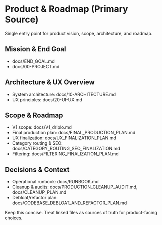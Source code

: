 # Product & Roadmap (Primary Source)

Single entry point for product vision, scope, architecture, and roadmap.

## Mission & End Goal

- docs/END_GOAL.md
- docs/00-PROJECT.md

## Architecture & UX Overview

- System architecture: docs/10-ARCHITECTURE.md
- UX principles: docs/20-UI-UX.md

## Scope & Roadmap

- V1 scope: docs/V1_driplo.md
- Final production plan: docs/FINAL_PRODUCTION_PLAN.md
- UX finalization: docs/UX_FINALIZATION_PLAN.md
- Category routing & SEO: docs/CATEGORY_ROUTING_SEO_FINALIZATION.md
- Filtering: docs/FILTERING_FINALIZATION_PLAN.md

## Decisions & Context

- Operational runbook: docs/RUNBOOK.md
- Cleanup & audits: docs/PRODUCTION_CLEANUP_AUDIT.md, docs/CLEANUP_PLAN.md
- Debloat/refactor plan: docs/CODEBASE_DEBLOAT_AND_REFACTOR_PLAN.md

Keep this concise. Treat linked files as sources of truth for product-facing choices.

